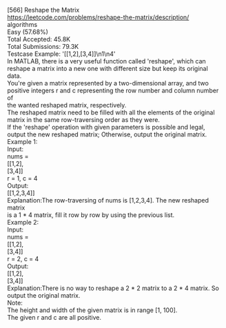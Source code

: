 [566] Reshape the Matrix
<br>https://leetcode.com/problems/reshape-the-matrix/description/
<br>algorithms
<br>Easy (57.68%)
<br>Total Accepted:    45.8K
<br>Total Submissions: 79.3K
<br>Testcase Example:  '[[1,2],[3,4]]\n1\n4'
<br>In MATLAB, there is a very useful function called 'reshape', which can
<br>reshape a matrix into a new one with different size but keep its original
<br>data.
<br>You're given a matrix represented by a two-dimensional array, and two
<br>positive integers r and c representing the row number and column number of
<br>the wanted reshaped matrix, respectively.
<br>⁠The reshaped matrix need to be filled with all the elements of the original
<br>matrix in the same row-traversing order as they were.
<br>If the 'reshape' operation with given parameters is possible and legal,
<br>output the new reshaped matrix; Otherwise, output the original matrix.
<br>Example 1:
<br>Input: 
<br>nums = 
<br>[[1,2],
<br>⁠[3,4]]
<br>r = 1, c = 4
<br>Output: 
<br>[[1,2,3,4]]
<br>Explanation:The row-traversing of nums is [1,2,3,4]. The new reshaped matrix
<br>is a 1 * 4 matrix, fill it row by row by using the previous list.
<br>Example 2:
<br>Input: 
<br>nums = 
<br>[[1,2],
<br>⁠[3,4]]
<br>r = 2, c = 4
<br>Output: 
<br>[[1,2],
<br>⁠[3,4]]
<br>Explanation:There is no way to reshape a 2 * 2 matrix to a 2 * 4 matrix. So
<br>output the original matrix.
<br>Note:
<br>The height and width of the given matrix is in range [1, 100].
<br>The given r and c are all positive.
<br>